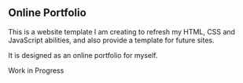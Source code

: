 ## Online Portfolio

This is a website template I am creating to refresh my HTML, CSS and JavaScript abilities, and also provide a template for future sites.

It is designed as an online portfolio for myself.

Work in Progress
